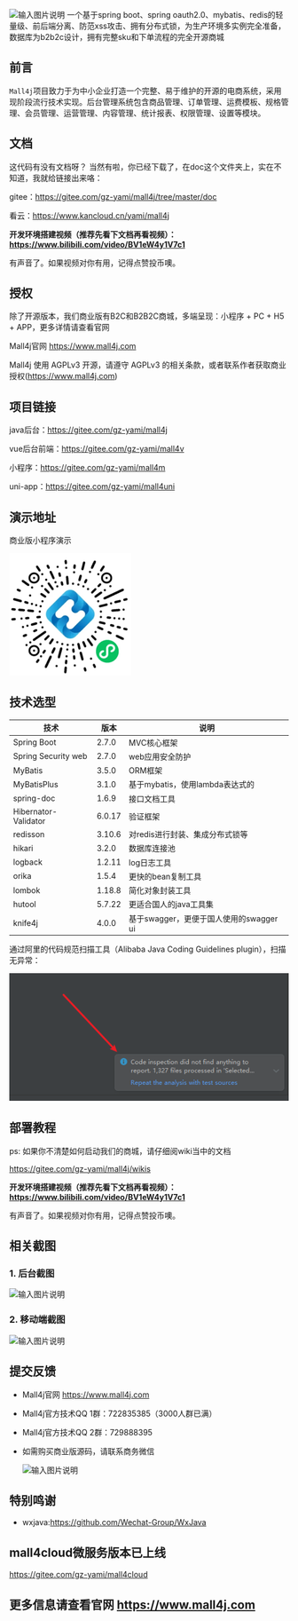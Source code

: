 ![输入图片说明](https://images.gitee.com/uploads/images/2019/0711/174845_6db7724e_5094767.png "屏幕截图.png")
一个基于spring boot、spring oauth2.0、mybatis、redis的轻量级、前后端分离、防范xss攻击、拥有分布式锁，为生产环境多实例完全准备，数据库为b2b2c设计，拥有完整sku和下单流程的完全开源商城


## 前言

`Mall4j`项目致力于为中小企业打造一个完整、易于维护的开源的电商系统，采用现阶段流行技术实现。后台管理系统包含商品管理、订单管理、运费模板、规格管理、会员管理、运营管理、内容管理、统计报表、权限管理、设置等模块。

## 文档

这代码有没有文档呀？ 当然有啦，你已经下载了，在doc这个文件夹上，实在不知道，我就给链接出来咯：

gitee：https://gitee.com/gz-yami/mall4j/tree/master/doc

看云：https://www.kancloud.cn/yami/mall4j

**开发环境搭建视频（推荐先看下文档再看视频）：https://www.bilibili.com/video/BV1eW4y1V7c1** 

有声音了。如果视频对你有用，记得点赞投币噢。

## 授权

除了开源版本，我们商业版有B2C和B2B2C商城，多端呈现：小程序 + PC + H5 + APP，更多详情请查看官网 

Mall4j官网 https://www.mall4j.com

Mall4j 使用 AGPLv3 开源，请遵守 AGPLv3 的相关条款，或者联系作者获取商业授权(https://www.mall4j.com)

## 项目链接

java后台：https://gitee.com/gz-yami/mall4j

vue后台前端：https://gitee.com/gz-yami/mall4v

小程序：https://gitee.com/gz-yami/mall4m

uni-app：https://gitee.com/gz-yami/mall4uni


## 演示地址

 商业版小程序演示

![小程序](screenshot/33333333333333333333.png)

## 技术选型

| 技术                   | 版本     | 说明                           |
|----------------------|--------|------------------------------|
| Spring Boot          | 2.7.0  | MVC核心框架                      |
| Spring Security web  | 2.7.0  | web应用安全防护                    |
| MyBatis              | 3.5.0  | ORM框架                        |
| MyBatisPlus          | 3.1.0  | 基于mybatis，使用lambda表达式的       |
| spring-doc           | 1.6.9  | 接口文档工具                       |
| Hibernator-Validator | 6.0.17 | 验证框架                         |
| redisson             | 3.10.6 | 对redis进行封装、集成分布式锁等           |
| hikari               | 3.2.0  | 数据库连接池                       |
| logback              | 1.2.11 | log日志工具                      |
| orika                | 1.5.4  | 更快的bean复制工具                  |
| lombok               | 1.18.8 | 简化对象封装工具                     |
| hutool               | 5.7.22 | 更适合国人的java工具集                |
| knife4j              | 4.0.0  | 基于swagger，更便于国人使用的swagger ui |


通过阿里的代码规范扫描工具（Alibaba Java Coding Guidelines plugin），扫描无异常：

![规约扫描结果](screenshot/规约.png)

## 部署教程

ps: 如果你不清楚如何启动我们的商城，请仔细阅wiki当中的文档


https://gitee.com/gz-yami/mall4j/wikis

**开发环境搭建视频（推荐先看下文档再看视频）：https://www.bilibili.com/video/BV1eW4y1V7c1** 

有声音了。如果视频对你有用，记得点赞投币噢。



## 相关截图


 

### 1. 后台截图
![输入图片说明](https://images.gitee.com/uploads/images/2021/1110/143738_88a8a1e6_5094767.gif "后台.gif")




### 2. 移动端截图

![输入图片说明](https://images.gitee.com/uploads/images/2021/1110/145209_2ec1ad04_5094767.png "开源移动端截图.png")



## 提交反馈
- Mall4j官网 https://www.mall4j.com


- Mall4j官方技术QQ 1群：722835385（3000人群已满）
- Mall4j官方技术QQ 2群：729888395
- 如需购买商业版源码，请联系商务微信

  ![输入图片说明](https://19838323.s21i.faiusr.com/4/4/ABUIABAEGAAgksmNlAYojomK2gIwrAI4rAI!160x160.png)

## 特别鸣谢

- wxjava:https://github.com/Wechat-Group/WxJava

## mall4cloud微服务版本已上线
https://gitee.com/gz-yami/mall4cloud

## 更多信息请查看官网 <https://www.mall4j.com>
